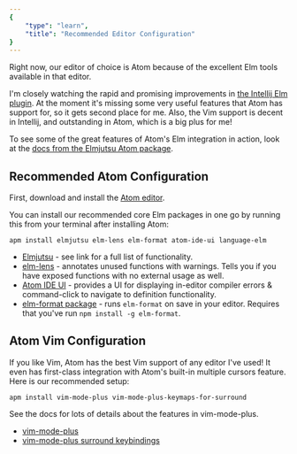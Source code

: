 ```yaml
---
{
    "type": "learn",
    "title": "Recommended Editor Configuration"
}
---
```


Right now, our editor of choice is Atom because of the excellent Elm tools available in that editor.

I'm closely watching the rapid and promising improvements in [the Intellij Elm plugin](https://github.com/klazuka/intellij-elm). At the moment it's missing some very useful features that Atom has support for, so it gets second place for me. Also, the Vim support is decent in Intellij, and outstanding in Atom, which is a big plus for me!

To see some of the great features of Atom's Elm integration in action, look at the [docs from the Elmjutsu Atom package](https://atom.io/packages/elmjutsu).

## Recommended Atom Configuration

First, download and install the [Atom editor](https://atom.io/).

You can install our recommended core Elm packages in one go by running this from your terminal after installing Atom:


```
apm install elmjutsu elm-lens elm-format atom-ide-ui language-elm
```

- [Elmjutsu](https://atom.io/packages/elmjutsu) - see link for a full list of functionality.
- [elm-lens](https://atom.io/packages/elm-lens) - annotates unused functions with warnings. Tells you if you have exposed functions with no external usage as well.
- [Atom IDE UI](https://atom.io/packages/atom-ide-ui) - provides a UI for displaying in-editor compiler errors & command-click to navigate to definition functionality.
- [elm-format package](https://atom.io/packages/elm-format) - runs `elm-format` on save in your editor. Requires that you've run `npm install -g elm-format`.

## Atom Vim Configuration

If you like Vim, Atom has the best Vim support of any editor I've used! It even has first-class integration with Atom's built-in multiple cursors feature. Here is our recommended setup:

```
apm install vim-mode-plus vim-mode-plus-keymaps-for-surround
```

See the docs for lots of details about the features in vim-mode-plus.

- [vim-mode-plus](https://atom.io/packages/vim-mode-plus)
- [vim-mode-plus surround keybindings](https://atom.io/packages/vim-mode-plus-keymaps-for-surround)
